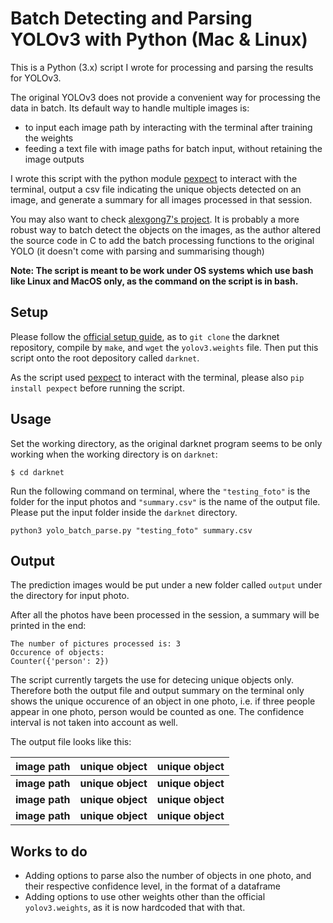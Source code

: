 # Batch Detecting and Parsing YOLOv3 with Python (Mac & Linux)

This is a Python (3.x) script I wrote for processing and parsing the results for YOLOv3. 

The original YOLOv3 does not provide a convenient way for processing the data in batch. Its default way to handle multiple images is: 

* to input each image path by interacting with the terminal after training the weights 
* feeding a text file with image paths for batch input, without retaining the image outputs

I wrote this script with the python module [pexpect](https://pexpect.readthedocs.io/en/stable/) to interact with the terminal, output a csv file indicating the unique objects detected on an image, and generate a summary for all images processed in that session. 

You may also want to check [alexgong7's project](https://darknet.gong.im). It is probably a more robust way to batch detect the objects on the images, as the author altered the source code in C to add the batch processing functions to the original YOLO (it doesn't come with parsing and summarising though)

**Note: The script is meant to be work under OS systems which use bash like Linux and MacOS only, as the command on the script   is in bash.**

## Setup

Please follow the [official setup guide](https://pjreddie.com/darknet/yolo/), as to `git clone` the darknet repository, compile by `make`, and `wget` the `yolov3.weights` file. Then put this script onto the root depository called `darknet`. 

As the script used [pexpect](https://pexpect.readthedocs.io/en/stable/) to interact with the terminal, please also `pip install pexpect` before running the script. 

## Usage

Set the working directory, as the original darknet program seems to be only working when the working directory is on `darknet`:

```
$ cd darknet
```

Run the following command on terminal, where the `"testing_foto"` is the folder for the input photos and `"summary.csv"` is the name of the output file. Please put the input folder inside the `darknet` directory. 

```
python3 yolo_batch_parse.py "testing_foto" summary.csv 
```

## Output

The prediction images would be put under a new folder called `output` under the directory for input photo.

After all the photos have been processed in the session, a summary will be printed in the end:

```
The number of pictures processed is: 3
Occurence of objects:
Counter({'person': 2})
```

The script currently targets the use for detecing unique objects only. Therefore both the output file and output summary on the terminal only shows the unique occurence of an object in one photo, i.e. if three people appear in one photo, person would be counted as one. The confidence interval is not taken into account as well. 

The output file looks like this:

image path| unique object| unique object
--- | --- | ---
**image path**| **unique object**| **unique object**
**image path**| **unique object**| **unique object**
**image path**| **unique object**| **unique object**

## Works to do

* Adding options to parse also the number of objects in one photo, and their respective confidence level, in the format of a dataframe
* Adding options to use other weights other than the official `yolov3.weights`, as it is now hardcoded that with that. 

 